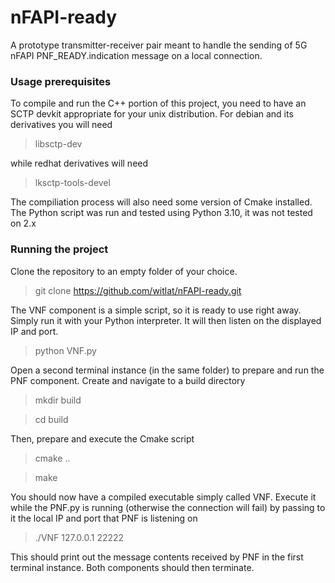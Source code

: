 # nFAPI-ready

A prototype transmitter-receiver pair meant to handle the sending of 5G nFAPI PNF_READY.indication message on a local connection.

### Usage prerequisites

To compile and run the C++ portion of this project, you need to have an SCTP devkit appropriate for your unix distribution. For debian and its derivatives you will need
> libsctp-dev

while redhat derivatives will need 
> lksctp-tools-devel

The compiliation process will also need some version of Cmake installed. The Python script was run and tested using Python 3.10, it was not tested on 2.x

### Running the project

Clone the repository to an empty folder of your choice.
> git clone https://github.com/witlat/nFAPI-ready.git

The VNF component is a simple script, so it is ready to use right away. Simply run it with your Python interpreter. It will then listen on the displayed IP and port.
> python VNF.py

Open a second terminal instance (in the same folder) to prepare and run the PNF component. Create and navigate to a build directory
> mkdir build

> cd build

Then, prepare and execute the Cmake script

> cmake ..

> make

You should now have a compiled executable simply called VNF. Execute it while the PNF.py is running (otherwise the connection will fail) by passing to it the local IP and port that PNF is listening on
> ./VNF 127.0.0.1 22222

This should print out the message contents received by PNF in the first terminal instance. Both components should then terminate.